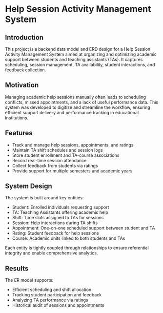# Help Session Activity Management System

## Introduction
This project is a backend data model and ERD design for a Help Session Activity Management System aimed at organizing and optimizing academic support between students and teaching assistants (TAs). It captures scheduling, session management, TA availability, student interactions, and feedback collection.

## Motivation
Managing academic help sessions manually often leads to scheduling conflicts, missed appointments, and a lack of useful performance data. This system was developed to digitize and streamline the workflow, ensuring efficient support delivery and performance tracking in educational institutions.

## Features
- Track and manage help sessions, appointments, and ratings
- Maintain TA shift schedules and session logs
- Store student enrollment and TA-course associations
- Record real-time session attendance
- Collect feedback from students via ratings
- Provide support for multiple semesters and academic years

## System Design
The system is built around key entities:
- Student: Enrolled individuals requesting support
- TA: Teaching Assistants offering academic help
- Shift: Time slots assigned to TAs for sessions
- Session: Help interactions during TA shifts
- Appointment: One-on-one scheduled support between student and TA
- Rating: Student feedback for help sessions
- Course: Academic units linked to both students and TAs

Each entity is tightly coupled through relationships to ensure referential integrity and enable comprehensive analytics.

## Results
The ER model supports:
- Efficient scheduling and shift allocation
- Tracking student participation and feedback
- Analyzing TA performance via ratings
- Historical audit of sessions and appointments

